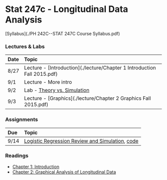 # Stat 247c - Longitudinal Data Analysis

[Syllabus](./PH 242C--STAT 247C Course Syllabus.pdf)

### Lectures & Labs

Date | Topic |
:--- | :---- |
8/27 | Lecture - [Introduction](./lecture/Chapter 1 Introduction  Fall 2015.pdf)
9/1 | Lecture - More intro
9/2 | Lab - [Theory vs. Simulation](./lab/lab-1.pdf) |
9/3 | Lecture - [Graphics](./lecture/Chapter 2 Graphics Fall 2015.pdf)

### Assignments

Due | Topic |
:-- | :---- |
9/14 | [Logistic Regression Review and Simulation](./hw1/Assignment1.pdf), [code](./hw1/Assignment1.do)


### Readings

* [Chapter 1: Introduction ](./book/LongDataChapter1.pdf)
* [Chapter 2: Graphical Analysis of Longitudinal Data](./book/LongDataChapter2.pdf)
